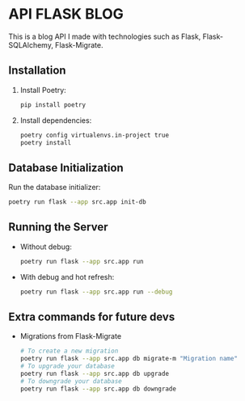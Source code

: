 # API FLASK BLOG

This is a blog API I made with technologies such as Flask, Flask-SQLAlchemy, Flask-Migrate.

## Installation

1. Install Poetry:
    ```sh
    pip install poetry
    ```

2. Install dependencies:
    ```sh
    poetry config virtualenvs.in-project true
    poetry install
    ```

## Database Initialization

Run the database initializer:
```sh
poetry run flask --app src.app init-db
```

## Running the Server

- Without debug:
    ```sh
    poetry run flask --app src.app run
    ```

- With debug and hot refresh:
    ```sh
    poetry run flask --app src.app run --debug
    ```

## Extra commands for future devs

- Migrations from Flask-Migrate

    ```sh
    # To create a new migration
    poetry run flask --app src.app db migrate-m "Migration name"
    # To upgrade your database
    poetry run flask --app src.app db upgrade
    # To downgrade your database
    poetry run flask --app src.app db downgrade
    ```